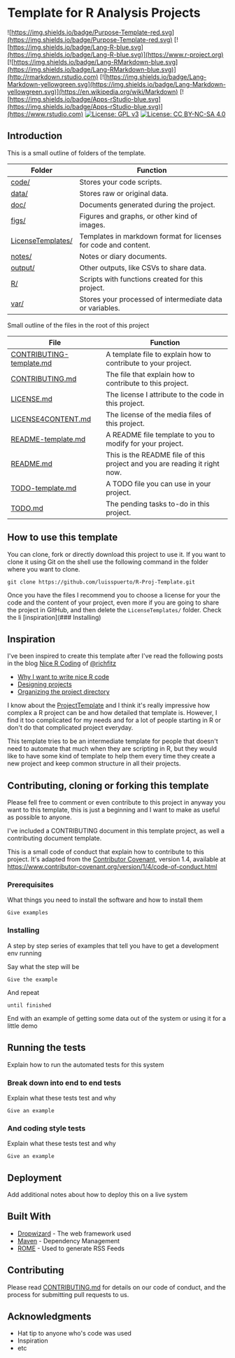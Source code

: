 # Template for R Analysis Projects

![https://img.shields.io/badge/Purpose-Template-red.svg](https://img.shields.io/badge/Purpose-Template-red.svg)
[![https://img.shields.io/badge/Lang-R-blue.svg](https://img.shields.io/badge/Lang-R-blue.svg)](https://www.r-project.org)
[![https://img.shields.io/badge/Lang-RMarkdown-blue.svg](https://img.shields.io/badge/Lang-RMarkdown-blue.svg)](http://rmarkdown.rstudio.com)
[![https://img.shields.io/badge/Lang-Markdown-yellowgreen.svg](https://img.shields.io/badge/Lang-Markdown-yellowgreen.svg)](https://en.wikipedia.org/wiki/Markdown)
[![https://img.shields.io/badge/Apps-rStudio-blue.svg](https://img.shields.io/badge/Apps-rStudio-blue.svg)](https://www.rstudio.com)
[![License: GPL v3](https://img.shields.io/badge/License-GPL%20v3-blue.svg)](https://www.gnu.org/licenses/gpl-3.0)
[![License: CC BY-NC-SA 4.0](https://img.shields.io/badge/License-CC%20BY--NC--SA%204.0-lightgrey.svg)](https://creativecommons.org/licenses/by-nc-sa/4.0/)


## Introduction 


This is a small outline of folders of the template.  

| Folder | Function |
|--------|-------------|
| [code/](code/) | Stores your code scripts. 
| [data/](data/) | Stores raw or original data. 
| [doc/](doc/) | Documents generated during the project. 
| [figs/](figs/) | Figures and graphs, or other kind of images. 
| [LicenseTemplates/](LicenseTemplates/) | Templates in markdown format for licenses for code and content. 
| [notes/](notes/) | Notes or diary documents. 
| [output/](output/) | Other outputs, like CSVs to share data. 
| [R/](R/) | Scripts with functions created for this project. 
| [var/](var/) | Stores your processed of intermediate data or variables. 

Small outline of the files in the root of this project

| File | Function |
|------|----------|
| [CONTRIBUTING-template.md](CONTRIBUTING-template.md) | A template file to explain how to contribute to your project. 
| [CONTRIBUTING.md](CONTRIBUTING.md) | The file that explain how to contribute to this project.  
| [LICENSE.md](LICENSE.md) | The license I attribute to the code in this project. 
| [LICENSE4CONTENT.md](LICENSE4CONTENT.md) | The license of the media files of this project. 
| [README-template.md](README-template.md) | A README file template to you to modify for your project. 
| [README.md](README.md) | This is the README file of this project and you are reading it right now.  
| [TODO-template.md](TODO-template.md) | A TODO file you can use in your project. 
| [TODO.md](TODO.md) | The pending tasks to-do in this project. 

## How to use this template

You can clone, fork or directly download this project to use it. If you want to clone it using Git on the shell use the following command in the folder where you want to clone. 

```
git clone https://github.com/luisspuerto/R-Proj-Template.git
```

Once you have the files I recommend you to choose a license for your the code and the content of your project, even more if you are going to share the project in GitHub, and then delete the `LicenseTemplates/` folder. Check the li [inspiration](### Installing)

## Inspiration

I've been inspired to create this template after I've read the following posts in the blog [Nice R Coding](https://richfitz.github.io/) of [@richfitz](https://github.com/richfitz)

* [Why I want to write nice R code](https://nicercode.github.io/blog/2013-04-05-why-nice-code/)
* [Designing projects](https://nicercode.github.io/blog/2013-04-05-projects/)
* [Organizing the project directory](https://nicercode.github.io/blog/2013-05-17-organising-my-project/)

I know about the [ProjectTemplate](http://projecttemplate.net/) and I think it's really impressive how complex a R project can be and how detailed that template is. However, I find it too complicated for my needs and for a lot of people starting in R or don't do that complicated project everyday. 

This template tries to be an intermediate template for people that doesn't need to automate that much when they are scripting in R, but they would like to have some kind of template to help them every time they create a new project and keep common structure in all their projects.

## Contributing, cloning or forking this template

Please fell free to comment or even contribute to this project in anyway you want to this template, this is just a beginning and I want to make as useful as possible to anyone. 

I've included a CONTRIBUTING document in this template project, as well a contributing document template. 

This is a small code of conduct that explain how to contribute to this project. It's adapted from the [Contributor Covenant][homepage], version 1.4, available at https://www.contributor-covenant.org/version/1/4/code-of-conduct.html 

### Prerequisites

What things you need to install the software and how to install them

```
Give examples
```

### Installing

A step by step series of examples that tell you have to get a development env running

Say what the step will be

```
Give the example
```

And repeat

```
until finished
```

End with an example of getting some data out of the system or using it for a little demo

## Running the tests

Explain how to run the automated tests for this system

### Break down into end to end tests

Explain what these tests test and why

```
Give an example
```

### And coding style tests

Explain what these tests test and why

```
Give an example
```

## Deployment

Add additional notes about how to deploy this on a live system

## Built With

* [Dropwizard](http://www.dropwizard.io/1.0.2/docs/) - The web framework used
* [Maven](https://maven.apache.org/) - Dependency Management
* [ROME](https://rometools.github.io/rome/) - Used to generate RSS Feeds

## Contributing

Please read [CONTRIBUTING.md](/CONTRIBUTING.md) for details on our code of conduct, and the process for submitting pull requests to us.

## Acknowledgments

* Hat tip to anyone who's code was used
* Inspiration
* etc

[homepage]:https://www.contributor-covenant.org